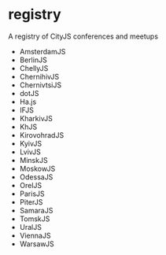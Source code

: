# registry

A registry of CityJS conferences and meetups

* AmsterdamJS
* BerlinJS
* ChellyJS
* ChernihivJS
* ChernivtsiJS
* dotJS
* Ha.js
* IFJS
* KharkivJS
* KhJS
* KirovohradJS
* KyivJS
* LvivJS
* MinskJS
* MoskowJS
* OdessaJS
* OrelJS
* ParisJS
* PiterJS
* SamaraJS
* TomskJS
* UralJS
* ViennaJS
* WarsawJS